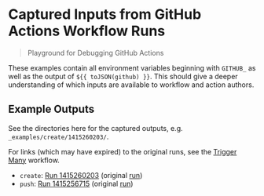 # Captured Inputs from GitHub Actions Workflow Runs

> Playground for Debugging GitHub Actions

These examples contain all environment variables beginning with `GITHUB_` as
well as the output of `${{ toJSON(github) }}`. This should give a deeper
understanding of which inputs are available to workflow and action authors.

## Example Outputs

See the directories here for the captured outputs, e.g.
`_examples/create/1415260203/`.

For links (which may have expired) to the original runs, see the
[Trigger Many][1] workflow.

-   `create`: [Run 1415260203][3] (original [run][2])
-   `push`: [Run 1415256715][5] (original [run][4])

[1]: https://github.com/dhermes/actions-playground/actions/workflows/trigger-many.yml
[2]: https://github.com/dhermes/actions-playground/actions/runs/1415260203
[3]: _examples/create/1415260203
[4]: https://github.com/dhermes/actions-playground/actions/runs/1415256715
[5]: _examples/push/1415256715
